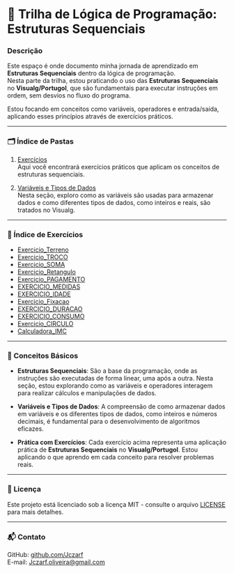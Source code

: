 
# 🚀 Trilha de Lógica de Programação: Estruturas Sequenciais

### Descrição

Este espaço é onde documento minha jornada de aprendizado em **Estruturas Sequenciais** dentro da lógica de programação.  
Nesta parte da trilha, estou praticando o uso das **Estruturas Sequenciais** no **Visualg/Portugol**, que são fundamentais para executar instruções em ordem, sem desvios no fluxo do programa.

Estou focando em conceitos como variáveis, operadores e entrada/saída, aplicando esses princípios através de exercícios práticos.

---

### 🗂️ Índice de Pastas 

1. [Exercícios](./Exercicios)  
   Aqui você encontrará exercícios práticos que aplicam os conceitos de estruturas sequenciais.

2. [Variáveis e Tipos de Dados](./Variaveis_tipo_dados)  
   Nesta seção, exploro como as variáveis são usadas para armazenar dados e como diferentes tipos de dados, como inteiros e reais, são tratados no Visualg.

---

### 📑 Índice de Exercícios

- [Exercicio_Terreno](./Exercicios/terreno)
- [Exercicio_TROCO](./Exercicios/troco)
- [Exercicio_SOMA](./Exercicios/soma)
- [Exercicio_Retangulo](./Exercicios/retangulo)
- [Exercicio_PAGAMENTO](./Exercicios/pagamento)
- [EXERCICIO_MEDIDAS](./Exercicios/medidas)
- [EXERCICIO_IDADE](./Exercicios/idade)
- [Exercicio_Fixacao](./Exercicios/fixacao)
- [EXERCICIO_DURACAO](./Exercicios/duracao)
- [EXERCICIO_CONSUMO](./Exercicios/consumo)
- [Exercicio_CIRCULO](./Exercicios/circulo)
- [Calculadora_IMC](./Exercicios/imc)

---

### 🔧 Conceitos Básicos

- **Estruturas Sequenciais**: São a base da programação, onde as instruções são executadas de forma linear, uma após a outra. Nesta seção, estou explorando como as variáveis e operadores interagem para realizar cálculos e manipulações de dados.
  
- **Variáveis e Tipos de Dados**: A compreensão de como armazenar dados em variáveis e os diferentes tipos de dados, como inteiros e números decimais, é fundamental para o desenvolvimento de algoritmos eficazes.
  
- **Prática com Exercícios**: Cada exercício acima representa uma aplicação prática de **Estruturas Sequenciais** no **Visualg/Portugol**. Estou aplicando o que aprendo em cada conceito para resolver problemas reais.

---

### 📜 Licença

Este projeto está licenciado sob a licença MIT - consulte o arquivo [LICENSE](../LICENSE) para mais detalhes.

---

### 📬 Contato

GitHub: [github.com/Jczarf](https://github.com/Jczarf)  
E-mail: Jczarf.oliveira@gmail.com  
